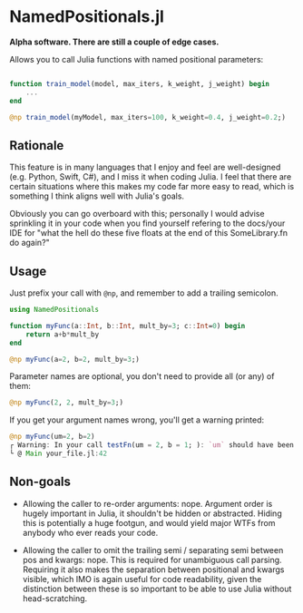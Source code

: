 # NamedPositionals.jl

**Alpha software. There are still a couple of edge cases.**

Allows you to call Julia functions with named positional parameters:

```jl

function train_model(model, max_iters, k_weight, j_weight) begin
    ...
end

@np train_model(myModel, max_iters=100, k_weight=0.4, j_weight=0.2;)

```

## Rationale

This feature is in many languages that I enjoy and feel are well-designed (e.g. Python, Swift, C#), and I miss it when coding Julia. I feel that there are certain situations where this makes my code far more easy to read, which is something I think aligns well with Julia's goals.

Obviously you can go overboard with this; personally I would advise sprinkling it in your code when you find yourself refering to the docs/your IDE for "what the hell do these five floats at the end of this SomeLibrary.fn do again?"

## Usage

Just prefix your call with `@np`, and remember to add a trailing semicolon.

```jl
using NamedPositionals

function myFunc(a::Int, b::Int, mult_by=3; c::Int=0) begin
    return a+b*mult_by
end

@np myFunc(a=2, b=2, mult_by=3;)
```

Parameter names are optional, you don't need to provide all (or any) of them:

```jl
@np myFunc(2, 2, mult_by=3;)
```

If you get your argument names wrong, you'll get a warning printed:

```jl
@np myFunc(um=2, b=2)
┌ Warning: In your call testFn(um = 2, b = 1; ): `um` should have been `a`
└ @ Main your_file.jl:42
```

## Non-goals

- Allowing the caller to re-order arguments: nope. Argument order is hugely important in Julia, it shouldn't be hidden or abstracted. Hiding this is potentially a huge footgun, and would yield major WTFs from anybody who ever reads your code.

- Allowing the caller to omit the trailing semi / separating semi between pos and kwargs: nope. This is required for unambiguous call parsing. Requiring it also makes the separation between positional and kwargs visible, which IMO is again useful for code readability, given the distinction between these is so important to be able to use Julia without head-scratching.
